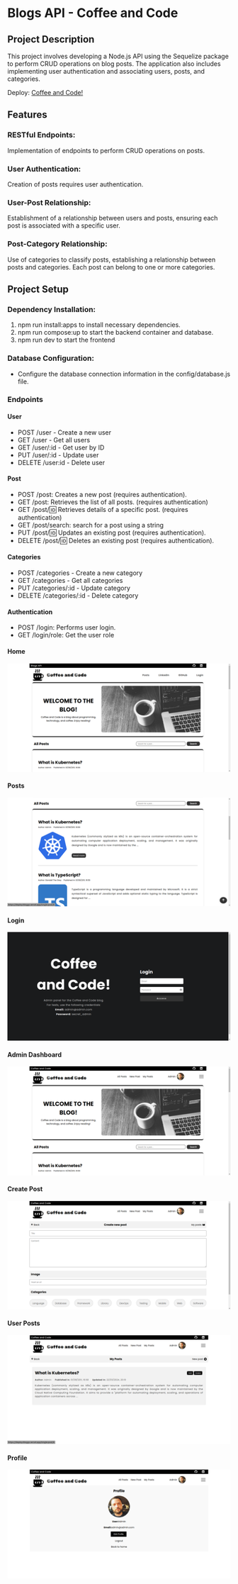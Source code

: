 # Blogs API - Coffee and Code

## Project Description

This project involves developing a Node.js API using the Sequelize package to perform CRUD operations on blog posts. The application also includes implementing user authentication and associating users, posts, and categories.

Deploy: [Coffee and Code!](https://deploy-bloggs.vercel.app/)

## Features

### RESTful Endpoints:

Implementation of endpoints to perform CRUD operations on posts.

### User Authentication:

Creation of posts requires user authentication.

### User-Post Relationship:

Establishment of a relationship between users and posts, ensuring each post is associated with a specific user.

### Post-Category Relationship:

Use of categories to classify posts, establishing a relationship between posts and categories. Each post can belong to one or more categories.

## Project Setup

### Dependency Installation:

1. npm run install:apps to install necessary dependencies.
2. npm run compose:up to start the backend container and database.
3. npm run dev to start the frontend

### Database Configuration:

- Configure the database connection information in the config/database.js file.

### Endpoints

#### User

- POST /user - Create a new user
- GET /user - Get all users
- GET /user/:id - Get user by ID
- PUT /user/:id - Update user
- DELETE /user:id - Delete user

#### Post

- POST /post: Creates a new post (requires authentication).
- GET /post: Retrieves the list of all posts. (requires authentication)
- GET /post/:id: Retrieves details of a specific post. (requires authentication)
- GET /post/search: search for a post using a string
- PUT /post/:id: Updates an existing post (requires authentication).
- DELETE /post/:id: Deletes an existing post (requires authentication).

#### Categories

- POST /categories - Create a new category
- GET /categories - Get all categories
- PUT /categories/:id - Update category
- DELETE /categories/:id - Delete category 

#### Authentication

- POST /login: Performs user login.
- GET /login/role: Get the user role

#### Home

![1](screenshots/1.png)

#### Posts

![2](screenshots/2.png)

#### Login

![3](screenshots/3.png)

#### Admin Dashboard

![4](screenshots/4.png)

#### Create Post

![5](screenshots/5.png)

#### User Posts

![6](screenshots/6.png)

#### Profile

![7](screenshots/7.png)






